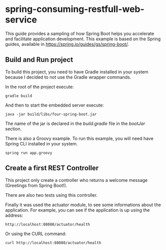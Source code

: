 # spring-consuming-restfull-web-service
This guide provides a sampling of how Spring Boot helps you accelerate and facilitate application development. This example is based on the Spring guides, available in https://spring.io/guides/gs/spring-boot/. 

## Build and Run project
To build this project, you need to have Gradle installed in your system because I decided to not use the Gradle wrapper commands.

In the root of the project execute:
```
gradle build
```
And then to start the embedded server execute:
```
java -jar build/libs/four-spring-boot.jar
```
The name of the jar is declared in the _build.gradle_ file in the _bootJar_ section. 

There is also a Groovy example. To run this example, you will need have Spring CLI installed in your system. 
```
spring run app.groovy
```

## Create a first REST Controller 

This project only create a controller who returns a welcome message (Greetings from Spring Boot!). 

There are also two tests using this controller.

Finally it was used the actuator module, to see some informations about the application. For example, you can see if the application is up using the address:
```
http://localhost:80080/actuator/health
```
Or using the CURL command:
```
curl http://localhost:80080/actuator/health
```